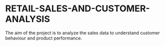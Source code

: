 # RETAIL-SALES-AND-CUSTOMER-ANALYSIS
The aim of the project is to analyze the sales data to understand customer behaviour and product performance.
